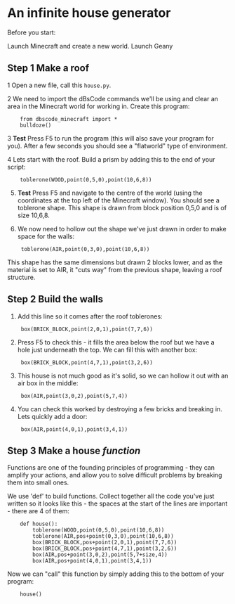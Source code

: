 # An infinite house generator

Before you start:

Launch Minecraft and create a new world.
Launch Geany

## Step 1 Make a roof

1 Open a new file, call this `house.py`.

2 We need to import the dBsCode commands we'll be using and clear an
area in the Minecraft world for working in. Create this program:

        from dbscode_minecraft import *
        bulldoze()

3 **Test** Press F5 to run the program (this will also save your
program for you). After a few seconds you should see a "flatworld" type
of environment.

4 Lets start with the roof. Build a prism by adding this to the end of your script:

        toblerone(WOOD,point(0,5,0),point(10,6,8))

5. **Test** Press F5 and navigate to the centre of the world (using the
coordinates at the top left of the Minecraft window). You should see a
toblerone shape. This shape is drawn from block position 0,5,0 and is of
size 10,6,8.

6. We now need to hollow out the shape we've just drawn in order to make
space for the walls:

        toblerone(AIR,point(0,3,0),point(10,6,8))

This shape has the same dimensions but drawn 2 blocks lower, and
as the material is set to AIR, it "cuts way" from the previous shape,
leaving a roof structure.

## Step 2 Build the walls

1. Add this line so it comes after the roof toblerones:

        box(BRICK_BLOCK,point(2,0,1),point(7,7,6))

2. Press F5 to check this - it fills the area below the roof but we have
a hole just underneath the top. We can fill this with another box:

        box(BRICK_BLOCK,point(4,7,1),point(3,2,6))

3. This house is not much good as it's solid, so we can hollow it out
with an air box in the middle:

        box(AIR,point(3,0,2),point(5,7,4))

4. You can check this worked by destroying a few bricks and breaking
in. Lets quickly add a door:

        box(AIR,point(4,0,1),point(3,4,1))

## Step 3 Make a house *function*

Functions are one of the founding principles of programming - they can
amplify your actions, and allow you to solve difficult problems by
breaking them into small ones.

We use 'def' to build functions. Collect together all the code you've
just written so it looks like this - the spaces at the start of the
lines are important - there are 4 of them:

        def house():
        	toblerone(WOOD,point(0,5,0),point(10,6,8))
        	toblerone(AIR,pos+point(0,3,0),point(10,6,8))
        	box(BRICK_BLOCK,pos+point(2,0,1),point(7,7,6))
        	box(BRICK_BLOCK,pos+point(4,7,1),point(3,2,6))
        	box(AIR,pos+point(3,0,2),point(5,7+size,4))
        	box(AIR,pos+point(4,0,1),point(3,4,1))

Now we can "call" this function by simply adding this to the bottom of your
program:

        house()
